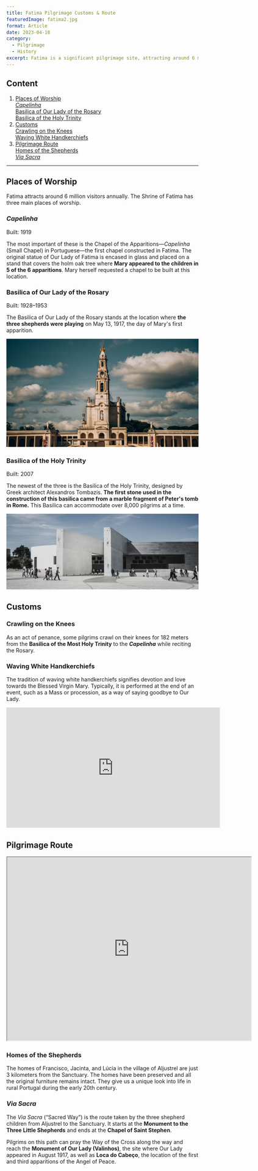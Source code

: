```yaml
---
title: Fatima Pilgrimage Customs & Route
featuredImage: fatima2.jpg
format: Article
date: 2023-04-18
category:
  - Pilgrimage
  - History
excerpt: Fatima is a significant pilgrimage site, attracting around 6 million visitors annually. It has three main places of worship, namely, Capelinha, Basilica of Our Lady of the Rosary, and Basilica of the Holy Trinity. Pilgrims perform acts of penance such as crawling on their knees and waving white handkerchiefs. The pilgrimage route includes the homes of the shepherd children and the Via Sacra, where pilgrims can pray the Way of the Cross and visit the Monument of Our Lady and Loca do Cabeço.
---
```


## Content

1. [Places of Worship](/post/fatima-pilgrimage/#places-of-worship)  
		[*Capelinha*](/post/fatima-pilgrimage/#capelinha)  
		[Basilica of Our Lady of the Rosary](/post/fatima-pilgrimage/#basilica-of-our-lady-of-the-rosary)  
		[Basilica of the Holy Trinity](/post/fatima-pilgrimage/#basilica-of-the-holy-trinity)  
2. [Customs](/post/fatima-pilgrimage/#customs)  
		[Crawling on the Knees](/post/fatima-pilgrimage/#crawling-on-the-knees)  
		[Waving White Handkerchiefs](/post/fatima-pilgrimage/#waving-white-handkerchiefs)  
3. [Pilgrimage Route](/post/fatima-pilgrimage/#pilgrimage-route)  
		[Homes of the Shepherds](/post/fatima-pilgrimage/#homes-of-the-shepherds)  
		[*Via Sacra*](/post/fatima-pilgrimage/#via-sacra)  

---

## Places of Worship

Fatima attracts around 6 million visitors annually. The Shrine of Fatima has three main places of worship.

### *Capelinha*

Built: 1919

The most important of these is the Chapel of the Apparitions—*Capelinha* (Small Chapel) in Portuguese—the first chapel constructed in Fatima. The original statue of Our Lady of Fatima is encased in glass and placed on a stand that covers the holm oak tree where **Mary appeared to the children in 5 of the 6 apparitions**. Mary herself requested a chapel to be built at this location.

### Basilica of Our Lady of the Rosary

Built: 1928–1953

The Basilica of Our Lady of the Rosary stands at the location where **the three shepherds were playing** on May 13, 1917, the day of Mary's first apparition.

![Basilica of Our Lady of the Rosary Fatima Portugal](fatima1.jpg 'Basilica of Our Lady of the Rosary')

### Basilica of the Holy Trinity

Built: 2007

The newest of the three is the Basilica of the Holy Trinity, designed by Greek architect Alexandros Tombazis. **The first stone used in the construction of this basilica came from a marble fragment of Peter's tomb in Rome.** This Basilica can accommodate over 8,000 pilgrims at a time.

![Basilica of the Holy Trinity Fatima Portugal Alexandros Tombazis](fatima-trinity1.jpg 'Basilica of the Holy Trinity')

## Customs

### Crawling on the Knees

As an act of penance, some pilgrims crawl on their knees for 182 meters from the **Basilica of the Most Holy Trinity** to the ***Capelinha*** while reciting the Rosary.

### Waving White Handkerchiefs

The tradition of waving white handkerchiefs signifies devotion and love towards the Blessed Virgin Mary. Typically, it is performed at the end of an event, such as a Mass or procession, as a way of saying goodbye to Our Lady.

<iframe width="560" height="315" src="https://www.youtube.com/embed/QaB2_w_VQN0" title="YouTube video player" frameborder="0" allow="accelerometer; autoplay; clipboard-write; encrypted-media; gyroscope; picture-in-picture; web-share" allowfullscreen></iframe>

## Pilgrimage Route

<iframe src="https://www.google.com/maps/d/u/0/embed?mid=1OIn4CbaGixVM9xzllOfzlCv1snWEbb4&ehbc=2E312F" width="640" height="480"></iframe>

### Homes of the Shepherds

The homes of Francisco, Jacinta, and Lúcia in the village of Aljustrel are just 3 kilometers from the Sanctuary. The homes have been preserved and all the original furniture remains intact. They give us a unique look into life in rural Portugal during the early 20th century.

### *Via Sacra*

The *Via Sacra* (“Sacred Way”) is the route taken by the three shepherd children from Aljustrel to the Sanctuary. It starts at the **Monument to the Three Little Shepherds** and ends at the **Chapel of Saint Stephen**.

Pilgrims on this path can pray the Way of the Cross along the way and reach the **Monument of Our Lady (Valinhos)**, the site where Our Lady appeared in August 1917, as well as **Loca do Cabeço**, the location of the first and third apparitions of the Angel of Peace.
